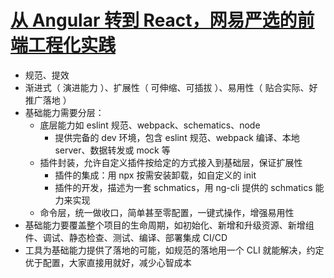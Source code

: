 # [从 Angular 转到 React，网易严选的前端工程化实践](https://mp.weixin.qq.com/s/6NBaHzMtTCmEk3SKJQDTUQ)

- 规范、提效
- 渐进式（ 演进能力 ）、扩展性（ 可伸缩、可插拔 ）、易用性（ 贴合实际、好推广落地 ）
- 基础能力需要分层：
  - 底层能力如 eslint 规范、webpack、schematics、node
    - 提供完备的 dev 环境，包含 eslint 规范、webpack 编译、本地 server、数据转发或 mock 等
  - 插件封装，允许自定义插件按给定的方式接入到基础层，保证扩展性
    - 插件的集成：用 npx 按需安装卸载，如自定义的 init
    - 插件的开发，描述为一套 schmatics，用 ng-cli 提供的 schmatics 能力来实现
  - 命令层，统一做收口，简单甚至零配置，一键式操作，增强易用性
- 基础能力要覆盖整个项目的生命周期，如初始化、新增和升级资源、新增组件、调试、静态检查、测试、编译、部署集成 CI/CD
- 工具为基础能力提供了落地的可能，如规范的落地用一个 CLI 就能解决，约定优于配置，大家直接用就好，减少心智成本
